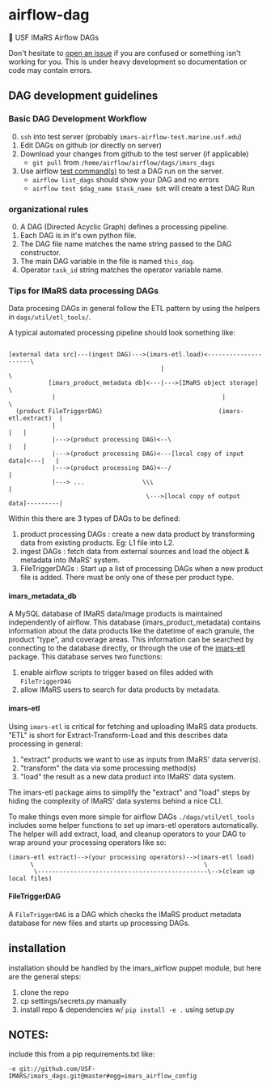 # airflow-dag
:blowfish: USF IMaRS Airflow DAGs

Don't hesitate to
[open an issue](https://github.com/USF-IMARS/imars_dags/issues/47) if you are
confused or something isn't working for you.
This is under heavy development so documentation or code may contain errors.

## DAG development guidelines
### Basic DAG Development Workflow
0. `ssh` into test server (probably `imars-airflow-test.marine.usf.edu`)
1. Edit DAGs on github (or directly on server)
2. Download your changes from github to the test server (if applicable)
    * `git pull` from `/home/airflow/airflow/dags/imars_dags`
3. Use airflow [test command(s)](https://airflow.apache.org/tutorial.html#testing) to test a DAG run on the server.
    * `airflow list_dags` should show your DAG and no errors
    * `airflow test $dag_name $task_name $dt` will create a test DAG Run

### organizational rules
0. A DAG (Directed Acyclic Graph) defines a processing pipeline.
1. Each DAG is in it's own python file.
1. The DAG file name matches the name string passed to the DAG constructor.
2. The main DAG variable in the file is named `this_dag`.
3. Operator `task_id` string matches the operator variable name.

### Tips for IMaRS data processing DAGs
Data procesing DAGs in general follow the ETL pattern by using the helpers in
 `dags/util/etl_tools/`.

A typical automated processing pipeline should look something like:

```

[external data src]---(ingest DAG)--->(imars-etl.load)<---------------------\
                                          |                                  \
           [imars_product_metadata db]<---|--->[IMaRS object storage]         \
            |                                              |                   \
  (product FileTriggerDAG)                                (imars-etl.extract)  |
            |                                                              |   |
            |--->(product processing DAG)<--\                              |   |
            |--->(product processing DAG)<---[local copy of input data]<---|   |
            |--->(product processing DAG)<--/                                  |
            |---> ...                \\\                                       |
                                      \--->[local copy of output data]---------|
```

Within this there are 3 types of DAGs to be defined:

1. product processing DAGs : create a new data product by transforming data from
                             existing products. Eg: L1 file into L2.
2. ingest DAGs : fetch data from external sources and load the object & metadata
                 into IMaRS' system.
3. FileTriggerDAGs : Start up a list of processing DAGs when a new product file
                     is added. There must be only one of these per product type.

#### imars_metadata_db
A MySQL database of IMaRS data/image products is maintained independently of
airflow. This database (imars_product_metadata) contains information about the
data products like the datetime of each granule, the product "type", and
coverage areas. This information can be searched by connecting to the database
directly, or through the use of the
[imars-etl](https://github.com/usf-imars/imars-etl) package.
This database serves two functions:

1. enable airflow scripts to trigger based on files added with `FileTriggerDAG`
2. allow IMaRS users to search for data products by metadata.

#### imars-etl
Using `imars-etl` is critical for fetching and uploading IMaRS data products.
"ETL" is short for Extract-Transform-Load and this describes data processing in
general:

1. "extract" products we want to use as inputs from IMaRS' data server(s).
2. "transform" the data via some processing method(s)
3. "load" the result as a new data product into IMaRS' data system.

The imars-etl package aims to simplify the "extract" and "load" steps by hiding
the complexity of IMaRS' data systems behind a nice CLI.

To make things even more simple for airflow DAGs `./dags/util/etl_tools`
includes some helper functions to set up imars-etl operators automatically.
The helper will add extract, load, and cleanup operators to your DAG to wrap
around your processing operators like so:
```
(imars-etl extract)-->(your processing operators)-->(imars-etl load)
      \                                               \
       \-----------------------------------------------\-->(clean up local files)
```

#### FileTriggerDAG
A `FileTriggerDAG` is a DAG which checks the IMaRS product metadata database for
new files and starts up processing DAGs.

## installation
installation should be handled by the imars_airflow puppet module,
but here are the general steps:
1. clone the repo
2. cp settings/secrets.py manually
3. install repo & dependencies w/ `pip install -e .` using setup.py

## NOTES:
include this from a pip requirements.txt like:

`-e git://github.com/USF-IMARS/imars_dags.git@master#egg=imars_airflow_config`
